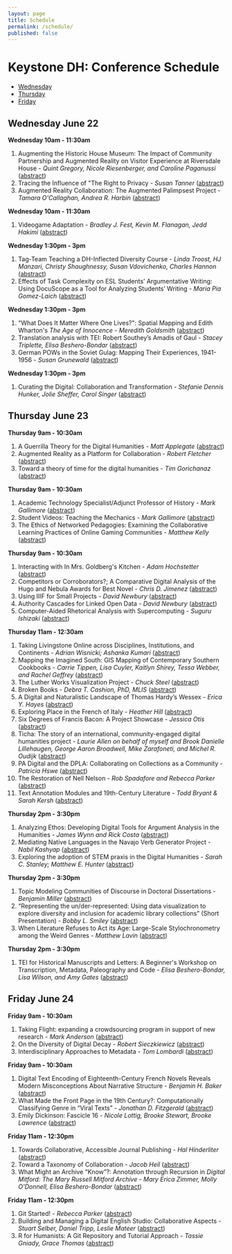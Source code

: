 ```yaml
---
layout: page
title: Schedule
permalink: /schedule/
published: false
---
```


# Keystone DH: Conference Schedule

* [Wednesday](#wednesday-june-22)
* [Thursday](#thursday-june-23)
* [Friday](#friday-june-24)


## Wednesday June 22

**Wednesday 10am - 11:30am**

1. Augmenting the Historic House Museum: The Impact of Community Partnership and Augmented Reality on Visitor Experience at Riversdale House - *Quint Gregory, Nicole Riesenberger, and Caroline Paganussi* ([abstract](/2016/abstracts/#submission-36))
1. Tracing the Influence of "The Right to Privacy - *Susan Tanner* ([abstract](/2016/abstracts/#submission-47))
1. Augmented Reality Collaboration: The Augmented Palimpsest Project - *Tamara O'Callaghan, Andrea R. Harbin* ([abstract](/2016/abstracts/#submission-48))


**Wednesday 10am - 11:30am**

1. Videogame Adaptation - *Bradley J. Fest, Kevin M. Flanagan, Jedd Hakimi* ([abstract](/2016/abstracts/#submission-5))


**Wednesday 1:30pm - 3pm**

1. Tag-Team Teaching a DH-Inflected Diversity Course - *Linda Troost, HJ Manzari, Christy Shaughnessy, Susan Vdovichenko, Charles Hannon* ([abstract](/2016/abstracts/#submission-23))
1. Effects of Task Complexity on ESL Students’ Argumentative Writing: Using DocuScope as a Tool for Analyzing Students’ Writing - *Maria Pia Gomez-Laich* ([abstract](/2016/abstracts/#submission-24))


**Wednesday 1:30pm - 3pm**

1. "What Does It Matter Where One Lives?": Spatial Mapping and Edith Wharton's _The Age of Innocence_ - *Meredith Goldsmith* ([abstract](/2016/abstracts/#submission-32))
1. Translation analysis with TEI: Robert Southey’s Amadis of Gaul - *Stacey Triplette, Elisa Beshero-Bondar* ([abstract](/2016/abstracts/#submission-42))
1. German POWs in the Soviet Gulag: Mapping Their Experiences, 1941-1956 - *Susan Grunewald* ([abstract](/2016/abstracts/#submission-46))


**Wednesday 1:30pm - 3pm**

1. Curating the Digital: Collaboration and Transformation - *Stefanie Dennis Hunker, Jolie Sheffer, Carol Singer* ([abstract](/2016/abstracts/#submission-43))


## Thursday June 23

**Thursday 9am - 10:30am**

1. A Guerrilla Theory for the Digital Humanities - *Matt Applegate* ([abstract](/2016/abstracts/#submission-29))
1. Augmented Reality as a Platform for Collaboration - *Robert Fletcher* ([abstract](/2016/abstracts/#submission-39))
1. Toward a theory of time for the digital humanities - *Tim Gorichanaz* ([abstract](/2016/abstracts/#submission-50))


**Thursday 9am - 10:30am**

1. Academic Technology Specialist/Adjunct Professor of History - *Mark Gallimore* ([abstract](/2016/abstracts/#submission-26))
1. Student Videos: Teaching the Mechanics - *Mark Gallimore* ([abstract](/2016/abstracts/#submission-27))
1. The Ethics of Networked Pedagogies: Examining the Collaborative Learning Practices of Online Gaming Communities - *Matthew Kelly* ([abstract](/2016/abstracts/#submission-30))


**Thursday 9am - 10:30am**

1. Interacting with In Mrs. Goldberg's Kitchen - *Adam Hochstetter* ([abstract](/2016/abstracts/#submission-0))
1. Competitors or Corroborators?; A Comparative Digital Analysis of the Hugo and Nebula Awards for Best Novel - *Chris D. Jimenez* ([abstract](/2016/abstracts/#submission-7))
1. Using IIIF for Small Projects - *David Newbury* ([abstract](/2016/abstracts/#submission-9))
1. Authority Cascades for Linked Open Data - *David Newbury* ([abstract](/2016/abstracts/#submission-10))
1. Computer-Aided Rhetorical Analysis with Supercomputing - *Suguru Ishizaki* ([abstract](/2016/abstracts/#submission-45))


**Thursday 11am - 12:30am**

1. Taking Livingstone Online across Disciplines, Institutions, and Continents  - *Adrian Wisnicki; Ashanka Kumari* ([abstract](/2016/abstracts/#submission-1))
1. Mapping the Imagined South: GIS Mapping of Contemporary Southern Cookbooks - *Carrie Tippen,  Lisa Cuyler, Kaitlyn Shirey, Tessa Webber, and Rachel Geffrey* ([abstract](/2016/abstracts/#submission-6))
1. The Luther Works Visualization Project - *Chuck Steel* ([abstract](/2016/abstracts/#submission-8))
1. Broken Books - *Debra T. Cashion, PhD, MLIS* ([abstract](/2016/abstracts/#submission-11))
1. A Digital and Naturalistic Landscape of Thomas Hardy’s Wessex - *Erica Y. Hayes* ([abstract](/2016/abstracts/#submission-14))
1. Exploring Place in the French of Italy - *Heather Hill* ([abstract](/2016/abstracts/#submission-16))
1. Six Degrees of Francis Bacon: A Project Showcase - *Jessica Otis* ([abstract](/2016/abstracts/#submission-19))
1. Ticha: The story of an international, community-engaged digital humanities project - *Laurie Allen on behalf of myself and Brook Danielle Lillehaugen, George Aaron Broadwell, Mike Zarafoneti, and Michel R. Oudijk* ([abstract](/2016/abstracts/#submission-22))
1. PA Digital and the DPLA: Collaborating on Collections as a Community - *Patricia Hswe* ([abstract](/2016/abstracts/#submission-35))
1. The Restoration of Nell Nelson - *Rob Spadafore and Rebecca Parker* ([abstract](/2016/abstracts/#submission-38))
1. Text Annotation Modules and 19th-Century Literature - *Todd Bryant & Sarah Kersh* ([abstract](/2016/abstracts/#submission-51))


**Thursday 2pm - 3:30pm**

1. Analyzing Ethos: Developing Digital Tools for Argument Analysis in the Humanities - *James Wynn and Rick Costa* ([abstract](/2016/abstracts/#submission-18))
1. Mediating Native Languages in the Navajo Verb Generator Project - *Nabil Kashyap* ([abstract](/2016/abstracts/#submission-33))
1. Exploring the adoption of STEM praxis in the Digital Humanities - *Sarah C. Stanley; Matthew E. Hunter* ([abstract](/2016/abstracts/#submission-41))


**Thursday 2pm - 3:30pm**

1. Topic Modeling Communities of Discourse in Doctoral Dissertations - *Benjamin Miller* ([abstract](/2016/abstracts/#submission-3))
1. “Representing the un/der-represented: Using data visualization to explore diversity and inclusion for academic library collections” (Short Presentation) - *Bobby L. Smiley* ([abstract](/2016/abstracts/#submission-4))
1. When Literature Refuses to Act its Age: Large-Scale Stylochronometry among the Weird Genres - *Matthew Lavin* ([abstract](/2016/abstracts/#submission-31))


**Thursday 2pm - 3:30pm**

1. TEI for Historical Manuscripts and Letters: A Beginner's Workshop on Transcription, Metadata, Paleography and Code - *Elisa Beshero-Bondar, Lisa Wilson, and Amy Gates* ([abstract](/2016/abstracts/#submission-12))


## Friday June 24

**Friday 9am - 10:30am**

1. Taking Flight: expanding a crowdsourcing program in support of new research - *Mark Anderson* ([abstract](/2016/abstracts/#submission-25))
1. On the Diversity of Digital Decay - *Robert Sieczkiewicz* ([abstract](/2016/abstracts/#submission-40))
1. Interdisciplinary Approaches to Metadata - *Tom Lombardi* ([abstract](/2016/abstracts/#submission-52))


**Friday 9am - 10:30am**

1. Digital Text Encoding of Eighteenth-Century French Novels Reveals Modern Misconceptions About Narrative Structure - *Benjamin H. Baker* ([abstract](/2016/abstracts/#submission-2))
1. What Made the Front Page in the 19th Century?: Computationally Classifying Genre in “Viral Texts” - *Jonathan D. Fitzgerald* ([abstract](/2016/abstracts/#submission-21))
1. Emily Dickinson: Fascicle 16 - *Nicole Lottig, Brooke Stewart, Brooke Lawrence* ([abstract](/2016/abstracts/#submission-34))


**Friday 11am - 12:30pm**

1. Towards Collaborative, Accessible Journal Publishing - *Hal Hinderliter* ([abstract](/2016/abstracts/#submission-15))
1. Toward a Taxonomy of Collaboration - *Jacob Heil* ([abstract](/2016/abstracts/#submission-17))
1. What Might an Archive “Know”?: Annotation through Recursion in _Digital Mitford: The Mary Russell Mitford Archive_ - *Mary Erica Zimmer, Molly O'Donnell, Elisa Beshero-Bondar* ([abstract](/2016/abstracts/#submission-28))


**Friday 11am - 12:30pm**

<!--1. Regional DH Consortia as an Intermediate Organization for DH Work - *John Theibault* ([abstract](/2016/abstracts/#submission-20))-->
1. Git Started! - *Rebecca Parker* ([abstract](/2016/abstracts/#submission-37))
1. Building and Managing a Digital English Studio: Collaborative Aspects - *Stuart Selber, Daniel Tripp, Leslie Mateer* ([abstract](/2016/abstracts/#submission-44))
1. R for Humanists: A Git Repository and Tutorial Approach - *Tassie Gniady, Grace Thomas* ([abstract](/2016/abstracts/#submission-49))
